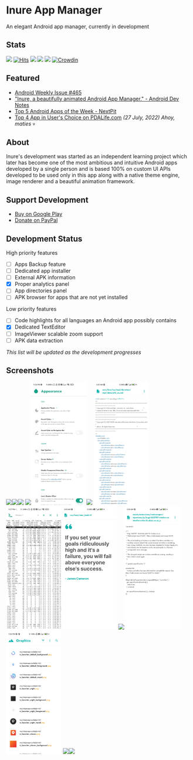 # Inure App Manager

An elegant Android app manager, currently in development

## Stats
![](https://img.shields.io/tokei/lines/github/Hamza417/Inure?color=orange&label=Total%20Lines&logo=kotlin&logoColor=white) 
[![Hits](https://hits.seeyoufarm.com/api/count/incr/badge.svg?url=https%3A%2F%2Fgithub.com%2FHamza417%2FInure&count_bg=%239A3DC8&title_bg=%23555555&icon=tencentweibo.svg&icon_color=%23E7E7E7&title=Total+Visits&edge_flat=false)](https://hits.seeyoufarm.com) 
![](https://img.shields.io/github/repo-size/Hamza417/Inure?color=teal&label=Size) 
![](https://img.shields.io/github/languages/count/Hamza417/Inure?color=white&label=Languages) 
![](https://img.shields.io/github/license/Hamza417/Inure?color=red&label=License) 
[![Crowdin](https://badges.crowdin.net/inure/localized.svg)](https://crowdin.com/project/inure)

## Featured
- [Android Weekly Issue #465](https://androidweekly.net/issues/issue-465)
- ["Inure, a beautifully animated Android App Manager." - Android Dev Notes](https://twitter.com/androiddevnotes/status/1389111968670179340)
- [Top 5 Android Apps of the Week - NextPit](https://www.nextpit.com/apps-of-the-week-51-2021)
- [Top 4 App in User's Choice on PDALife.com](https://pdalife.com/android/sistemnye/sort-by/popular/) _(27 July, 2022) Ahoy, maties_ 💀

## About
Inure's development was started as an independent learning project which later has become one of the most ambitious and intuitive Android apps
developed by a single person and is based 100% on custom UI APIs developed to be used only in this app along with a native theme engine, 
image renderer and a beautiful animation framework.

## Support Development
- [Buy on Google Play](https://play.google.com/store/apps/details?id=app.simple.inure)
- [Donate on PayPal](https://paypal.me/hamza417)

## Development Status

High priority features

- [ ] Apps Backup feature
- [ ] Dedicated app installer
- [ ] External APK information
- [x] Proper analytics panel
- [ ] App directories panel
- [ ] APK browser for apps that are not yet installed

Low priority features

- [ ] Code highlights for all languages an Android app possibly contains
- [x] Dedicated TextEditor
- [ ] ImageViewer scalable zoom support
- [ ] APK data extraction

*This list will be updated as the development progresses*

## Screenshots

<img src="https://github.com/Hamza417/Inure/blob/master/screenshots/01.jpg" width="30%"><img src="https://github.com/Hamza417/Inure/blob/master/screenshots/03.jpg" width="30%"><img src="https://github.com/Hamza417/Inure/blob/master/screenshots/04.jpg" width="30%">
<img src="https://github.com/Hamza417/Inure/blob/master/screenshots/05.jpg" width="30%"><img src="https://github.com/Hamza417/Inure/blob/master/screenshots/06.jpg" width="30%"><img src="https://github.com/Hamza417/Inure/blob/master/screenshots/07.jpg" width="30%">
<img src="https://github.com/Hamza417/Inure/blob/master/screenshots/08.jpg" width="30%"><img src="https://github.com/Hamza417/Inure/blob/master/screenshots/02.jpg" width="30%"><img src="https://github.com/Hamza417/Inure/blob/master/screenshots/09.jpg" width="30%">
<img src="https://github.com/Hamza417/Inure/blob/master/screenshots/10.jpg" width="30%"><img src="https://github.com/Hamza417/Inure/blob/master/screenshots/11.jpg" width="30%"><img src="https://github.com/Hamza417/Inure/blob/master/screenshots/12.jpg" width="30%">
<img src="https://github.com/Hamza417/Inure/blob/master/screenshots/13.jpg" width="30%"><img src="https://github.com/Hamza417/Inure/blob/master/screenshots/00.jpg" width="30%">
